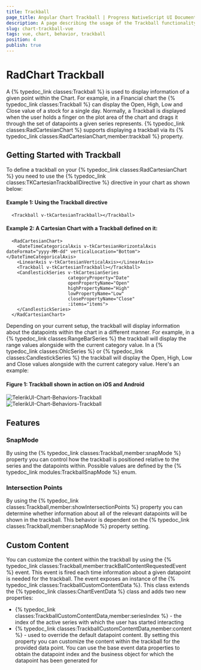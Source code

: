```yaml
---
title: Trackball
page_title: Angular Chart Trackball | Progress NativeScript UI Documentation
description: A page describing the usage of the Trackball functionality with Angular
slug: chart-trackball-vue
tags: vue, chart, behavior, trackball
position: 4
publish: true
---
```


# RadChart Trackball
A {% typedoc_link classes:Trackball %} is used to display information of a given point within the Chart. For example, in a Financial chart the {% typedoc_link classes:Trackball %} can display the Open, High, Low and Close value of a stock for a single day. Normally, a Trackball is displayed when the user holds a finger on the plot area of the chart and drags it through the set of datapoints a given series represents. {% typedoc_link classes:RadCartesianChart %} supports displaying a trackball via its {% typedoc_link classes:RadCartesianChart,member:trackball %} property.

## Getting Started with Trackball
To define a trackball on your {% typedoc_link classes:RadCartesianChart %} you need to use the {% typedoc_link classes:TKCartesianTrackballDirective %} directive in your chart as shown below:

#### Example 1: Using the Trackball directive

```
  <Trackball v-tkCartesianTrackball></Trackball>
```

#### Example 2: A Cartesian Chart with a Trackball defined on it:

```
  <RadCartesianChart>
    <DateTimeCategoricalAxis v-tkCartesianHorizontalAxis dateFormat="yyyy-MM-dd" verticalLocation="Bottom"></DateTimeCategoricalAxis>
    <LinearAxis v-tkCartesianVerticalAxis></LinearAxis>
    <Trackball v-tkCartesianTrackball></Trackball>
    <CandlestickSeries v-tkCartesianSeries
                       categoryProperty="Date"
                       openPropertyName="Open"
                       highPropertyName="High"
                       lowPropertyName="Low"
                       closePropertyName="Close"
                       :items="items">
    </CandlestickSeries>
  </RadCartesianChart>
```

Depending on your current setup, the trackball will display information about the datapoints within the chart in a different manner. For example, in a {% typedoc_link classes:RangeBarSeries %} the trackball will display the range values alongside with the current category value. In a {% typedoc_link classes:OhlcSeries %} or {% typedoc_link classes:CandlestickSeries %} the trackball will display the Open, High, Low and Close values alongside with the current category value. Here's an example:

#### Figure 1: Trackball shown in action on iOS and Android
![TelerikUI-Chart-Behaviors-Trackball](/controls/Angular/Chart/Behaviors/Images/trackball_candlestick_ios.png "Trackball with Candlestick Series on iOS")![TelerikUI-Chart-Behaviors-Trackball](/controls/Angular/Chart/Behaviors/Images/trackball_candlestick_android.png "Trackball with Candlestick Series on Android")

## Features

### SnapMode
By using the {% typedoc_link classes:Trackball,member:snapMode %} property you can control how the trackball is positioned relative to the series and the datapoints within. Possible values are defined by the {% typedoc_link modules:TrackballSnapMode %} enum.

### Intersection Points
By using the {% typedoc_link classes:Trackball,member:showIntersectionPoints %} property you can determine whether information about all of the relevant datapoints will be shown in the trackball. This behavior is dependent on the {% typedoc_link classes:Trackball,member:snapMode %} property setting.

## Custom Content
You can customize the content within the trackball by using the {% typedoc_link classes:Trackball,member:trackBallContentRequestedEvent %} event. This event is fired each time information about a given datapoint is needed for the trackball. The event exposes an instance of the {% typedoc_link classes:TrackballCustomContentData %}. This class extends the {% typedoc_link classes:ChartEventData %} class and adds two new properties:
- {% typedoc_link classes:TrackballCustomContentData,member:seriesIndex %} - the index of the active series with which the user has started interacting
- {% typedoc_link classes:TrackballCustomContentData,member:content %} - used to override the default datapoint content. By setting this property you can customize the content within the trackball for the provided data point. You can use the base event data properties to obtain the datapoint index and the business object for which the datapoint has been generated for
